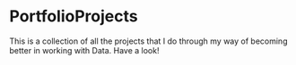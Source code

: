 # PortfolioProjects
This is a collection of all the projects that I do through my way of becoming better in working with Data. 
Have a look! 
